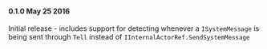 #### 0.1.0 May 25 2016
Initial release - includes support for detecting whenever a `ISystemMessage` is being sent through `Tell` instead of `IInternalActorRef.SendSystemMessage`